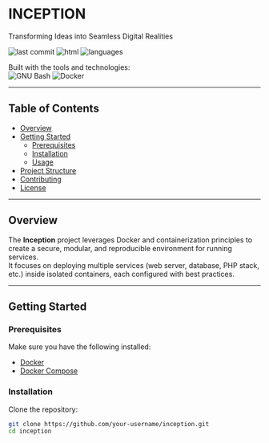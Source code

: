 # INCEPTION

Transforming Ideas into Seamless Digital Realities

![last commit](https://img.shields.io/badge/last%20commit-today-blue?style=for-the-badge)
![html](https://img.shields.io/badge/html-55.9%25-orange?style=for-the-badge)
![languages](https://img.shields.io/badge/languages-4-blue?style=for-the-badge)

Built with the tools and technologies:  
![GNU Bash](https://img.shields.io/badge/GNU%20Bash-4EAA25?style=for-the-badge&logo=gnu-bash&logoColor=white)
![Docker](https://img.shields.io/badge/Docker-2496ED?style=for-the-badge&logo=docker&logoColor=white)

---

## Table of Contents

- [Overview](#overview)
- [Getting Started](#getting-started)
  - [Prerequisites](#prerequisites)
  - [Installation](#installation)
  - [Usage](#usage)
- [Project Structure](#project-structure)
- [Contributing](#contributing)
- [License](https://github.com/BrahimJandri/Inception/blob/main/License)

---

## Overview
The **Inception** project leverages Docker and containerization principles to create a secure, modular, and reproducible environment for running services.  
It focuses on deploying multiple services (web server, database, PHP stack, etc.) inside isolated containers, each configured with best practices.

---

## Getting Started

### Prerequisites
Make sure you have the following installed:
- [Docker](https://docs.docker.com/get-docker/)
- [Docker Compose](https://docs.docker.com/compose/)

### Installation
Clone the repository:
```bash
git clone https://github.com/your-username/inception.git
cd inception
